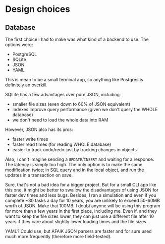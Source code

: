 # Design choices

## Database

The first choice I had to make was what kind of a backend to use. The options were:
 - PostgreSQL
 - SQLite
 - JSON
 - YAML
 
This is mean to be a small terminal app, so anything like Postgres is definitely an overkill. 

SQLite has a few advantages over pure JSON, including:
 - smaller file sizes (even down to 60% of JSON equivalent)
 - indexes improve query performance (given we don't query the WHOLE database)
 - we don't need to load the whole data into RAM

However, JSON also has its pros:
 - faster write times
 - faster read times (for reading WHOLE database)
 - easier to track undo/redo just by tracking changes in objects

Also, I can't imagine sending a `UPDATE`/`INSERT` and waiting for a response. The latency is simply too high. The only option is to make the same modification twice; in SQL query and in the local object, and run the updates in a transaction on save.

Sure, that's not a bad idea for a bigger project. But for a small CLI app like this one, it might be better to swallow the disadvantages of using JSON for faster dev times and less bugs. Besides, I ran a simulation and even if you complete ~30 tasks a day for 10 years, you are unlikely to exceed 50-60MB worth of JSON. Make that 100MB. I doubt anyone will be using this program for more than a few years in the first place, including me. Even if, and they want to keep the file sizes lower, they can just use a different file after 10 years if they care about slightly lower loading times and the file sizes.

YAML? Could use, but AFAIK JSON parsers are faster and for sure used much more frequently (therefore more field-tested).